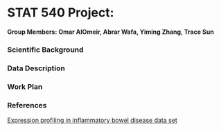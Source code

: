 STAT 540 Project: 
====================
**Group Members: Omar AlOmeir, Abrar Wafa, Yiming Zhang, Trace Sun**

### Scientific Background

<!-- couple sentences of biological/scientific context
motivate interest in a broad line of inquiry -->

### Data Description

<!-- what is being measured? with what platform?
how many samples? are replicates biological or technical?
how any conditions or populations? make sure your report samples, replicates etc in that context -->

### Work Plan

<!-- outline of analyses you can probably do with this data to answer those questions
GET SPECIFIC, at least as specific as you can
"identify differentially expressed genes between the wild type and the knockout" is better than "conduct appropriate statistical analyses"
even better is to enhance with more specifics, e.g. you anticipate using a linear model as implemented in limma -->

### References

[Expression profiling in inflammatory bowel disease data set](http://www.ncbi.nlm.nih.gov/geo/query/acc.cgi?acc=GSE1710)
